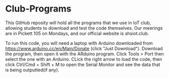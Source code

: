 # Club-Programs

This GitHub reposity will hold all the programs that we use in IoT club, allowing students to download and test the code themselves. Our meerings are in Pickett 105 on Mondays, and our official website is shsiot.club.

To run this code, you will need a laptop with Arduino downloaded from https://www.arduino.cc/en/Main/Donate (click "Just Download"). Download the program, then open it with the ARduino program. Click Tools > Port then select the one with an Arduino. CLick the right arrow to load the code, then click Ctrl/Cmd + Shift + M to open the Serial Monitor and see the data that is being outputted(if any).
